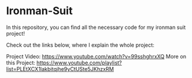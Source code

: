 # Ironman-Suit
In this repository, you can find all the necessary code for my ironman suit project!

Check out the links below, where I explain the whole project:

Project Video: https://www.youtube.com/watch?v=99sshghrxXQ
More on this Project: https://www.youtube.com/playlist?list=PLEtXCX1lakbitqjhe9yCtUSte5JKhzxRM
